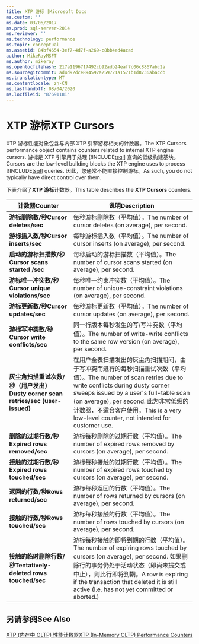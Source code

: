 ```yaml
---
title: XTP 游标 |Microsoft Docs
ms.custom: ''
ms.date: 03/06/2017
ms.prod: sql-server-2014
ms.reviewer: ''
ms.technology: performance
ms.topic: conceptual
ms.assetid: 84bf4654-3ef7-4d7f-a269-c8bb4ed4acad
author: MikeRayMSFT
ms.author: mikeray
ms.openlocfilehash: 217a1196717492cb92adb24eaf7c06c8867abc2a
ms.sourcegitcommit: ad4d92dce894592a259721a1571b1d8736abacdb
ms.translationtype: MT
ms.contentlocale: zh-CN
ms.lasthandoff: 08/04/2020
ms.locfileid: "87691181"
---
```

# <a name="xtp-cursors"></a><span data-ttu-id="e7667-102">XTP 游标</span><span class="sxs-lookup"><span data-stu-id="e7667-102">XTP Cursors</span></span>
  <span data-ttu-id="e7667-103">XTP 游标性能对象包含与内部 XTP 引擎游标相关的计数器。</span><span class="sxs-lookup"><span data-stu-id="e7667-103">The XTP Cursors performance object contains counters related to internal XTP engine cursors.</span></span> <span data-ttu-id="e7667-104">游标是 XTP 引擎用于处理 [!INCLUDE[tsql](../../includes/tsql-md.md)] 查询的低级构建基块。</span><span class="sxs-lookup"><span data-stu-id="e7667-104">Cursors are the low-level building blocks the XTP engine uses to process [!INCLUDE[tsql](../../includes/tsql-md.md)] queries.</span></span> <span data-ttu-id="e7667-105">因此，您通常不能直接控制游标。</span><span class="sxs-lookup"><span data-stu-id="e7667-105">As such, you do not typically have direct control over them.</span></span>  
  
 <span data-ttu-id="e7667-106">下表介绍了**XTP 游标**计数器。</span><span class="sxs-lookup"><span data-stu-id="e7667-106">This table describes the **XTP Cursors** counters.</span></span>  
  
|<span data-ttu-id="e7667-107">计数器</span><span class="sxs-lookup"><span data-stu-id="e7667-107">Counter</span></span>|<span data-ttu-id="e7667-108">说明</span><span class="sxs-lookup"><span data-stu-id="e7667-108">Description</span></span>|  
|-------------|-----------------|  
|<span data-ttu-id="e7667-109">**游标删除数/秒**</span><span class="sxs-lookup"><span data-stu-id="e7667-109">**Cursor deletes/sec**</span></span>|<span data-ttu-id="e7667-110">每秒游标删除数（平均值）。</span><span class="sxs-lookup"><span data-stu-id="e7667-110">The number of cursor deletes (on average), per second.</span></span>|  
|<span data-ttu-id="e7667-111">**游标插入数/秒**</span><span class="sxs-lookup"><span data-stu-id="e7667-111">**Cursor inserts/sec**</span></span>|<span data-ttu-id="e7667-112">每秒游标插入数（平均值）。</span><span class="sxs-lookup"><span data-stu-id="e7667-112">The number of cursor inserts (on average), per second.</span></span>|  
|<span data-ttu-id="e7667-113">**启动的游标扫描数/秒**</span><span class="sxs-lookup"><span data-stu-id="e7667-113">**Cursor scans started /sec**</span></span>|<span data-ttu-id="e7667-114">每秒启动的游标扫描数（平均值）。</span><span class="sxs-lookup"><span data-stu-id="e7667-114">The number of cursor scans started (on average), per second.</span></span>|  
|<span data-ttu-id="e7667-115">**游标唯一冲突数/秒**</span><span class="sxs-lookup"><span data-stu-id="e7667-115">**Cursor unique violations/sec**</span></span>|<span data-ttu-id="e7667-116">每秒唯一约束冲突数（平均值）。</span><span class="sxs-lookup"><span data-stu-id="e7667-116">The number of unique-constraint violations (on average), per second.</span></span>|  
|<span data-ttu-id="e7667-117">**游标更新数/秒**</span><span class="sxs-lookup"><span data-stu-id="e7667-117">**Cursor updates/sec**</span></span>|<span data-ttu-id="e7667-118">每秒游标更新数（平均值）。</span><span class="sxs-lookup"><span data-stu-id="e7667-118">The number of cursor updates (on average), per second.</span></span>|  
|<span data-ttu-id="e7667-119">**游标写冲突数/秒**</span><span class="sxs-lookup"><span data-stu-id="e7667-119">**Cursor write   conflicts/sec**</span></span>|<span data-ttu-id="e7667-120">同一行版本每秒发生的写/写冲突数（平均值）。</span><span class="sxs-lookup"><span data-stu-id="e7667-120">The number of write-write conflicts to the same row version (on average), per second.</span></span>|  
|<span data-ttu-id="e7667-121">**灰尘角扫描重试次数/秒（用户发出）**</span><span class="sxs-lookup"><span data-stu-id="e7667-121">**Dusty corner scan retries/sec (user-issued)**</span></span>|<span data-ttu-id="e7667-122">在用户全表扫描发出的灰尘角扫描期间，由于写冲突而进行的每秒扫描重试次数（平均值）。</span><span class="sxs-lookup"><span data-stu-id="e7667-122">The number of scan retries due to write conflicts during dusty corner sweeps issued by a user's full-table scan (on average), per second.</span></span> <span data-ttu-id="e7667-123">此为非常低级的计数器，不适合客户使用。</span><span class="sxs-lookup"><span data-stu-id="e7667-123">This is a very low-level counter, not intended for customer use.</span></span>|  
|<span data-ttu-id="e7667-124">**删除的过期行数/秒**</span><span class="sxs-lookup"><span data-stu-id="e7667-124">**Expired rows removed/sec**</span></span>|<span data-ttu-id="e7667-125">游标每秒删除的过期行数（平均值）。</span><span class="sxs-lookup"><span data-stu-id="e7667-125">The number of expired rows removed by cursors (on average), per second.</span></span>|  
|<span data-ttu-id="e7667-126">**接触的过期行数/秒**</span><span class="sxs-lookup"><span data-stu-id="e7667-126">**Expired rows touched/sec**</span></span>|<span data-ttu-id="e7667-127">游标每秒接触的过期行数（平均值）。</span><span class="sxs-lookup"><span data-stu-id="e7667-127">The number of expired rows touched by cursors (on average), per second.</span></span>|  
|<span data-ttu-id="e7667-128">**返回的行数/秒**</span><span class="sxs-lookup"><span data-stu-id="e7667-128">**Rows returned/sec**</span></span>|<span data-ttu-id="e7667-129">游标每秒返回的行数（平均值）。</span><span class="sxs-lookup"><span data-stu-id="e7667-129">The number of rows returned by cursors (on average), per second.</span></span>|  
|<span data-ttu-id="e7667-130">**接触的行数/秒**</span><span class="sxs-lookup"><span data-stu-id="e7667-130">**Rows touched/sec**</span></span>|<span data-ttu-id="e7667-131">游标每秒接触的行数（平均值）。</span><span class="sxs-lookup"><span data-stu-id="e7667-131">The number of rows touched by cursors (on average), per second.</span></span>|  
|<span data-ttu-id="e7667-132">**接触的临时删除行数/秒**</span><span class="sxs-lookup"><span data-stu-id="e7667-132">**Tentatively-deleted rows touched/sec**</span></span>|<span data-ttu-id="e7667-133">游标每秒接触的即将到期的行数（平均值）。</span><span class="sxs-lookup"><span data-stu-id="e7667-133">The number of expiring rows touched by cursors (on average), per second.</span></span> <span data-ttu-id="e7667-134">如果删除行的事务仍处于活动状态（即尚未提交或中止），则此行即将到期。</span><span class="sxs-lookup"><span data-stu-id="e7667-134">A row is expiring if the transaction that deleted it is still active (i.e. has not yet committed or aborted.)</span></span>|  
  
## <a name="see-also"></a><span data-ttu-id="e7667-135">另请参阅</span><span class="sxs-lookup"><span data-stu-id="e7667-135">See Also</span></span>  
 [<span data-ttu-id="e7667-136">XTP &#40;内存中 OLTP&#41; 性能计数器</span><span class="sxs-lookup"><span data-stu-id="e7667-136">XTP &#40;In-Memory OLTP&#41; Performance Counters</span></span>](../../integration-services/performance/performance-counters.md)  
  
  
